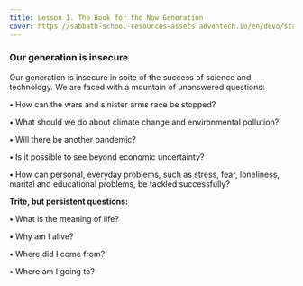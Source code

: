 ```yaml
---
title: Lesson 1. The Book for the Now Generation
cover: https://sabbath-school-resources-assets.adventech.io/en/devo/start-into-life/01-the-book-for-the-now-generation/7Dc1656932710831.jpg
---
```


### Our generation is insecure

Our generation is insecure in spite of the success of science and technology. We are faced with a mountain of unanswered questions:

**•** How can the wars and sinister arms race be stopped?

**•** What should we do about climate change and environmental pollution?

**•** Will there be another pandemic?

**•** Is it possible to see beyond economic uncertainty?

**•** How can personal, everyday problems, such as stress, fear, loneliness, marital and educational problems, be tackled successfully?

**Trite, but persistent questions:**

**•** What is the meaning of life? 

**•** Why am I alive?

**•** Where did I come from? 

**•** Where am I going to?